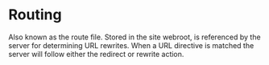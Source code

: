 # Routing

Also known as the route file. Stored in the site webroot, is referenced by the server for determining URL rewrites. When a URL directive is matched the server will follow either the redirect or rewrite action.

